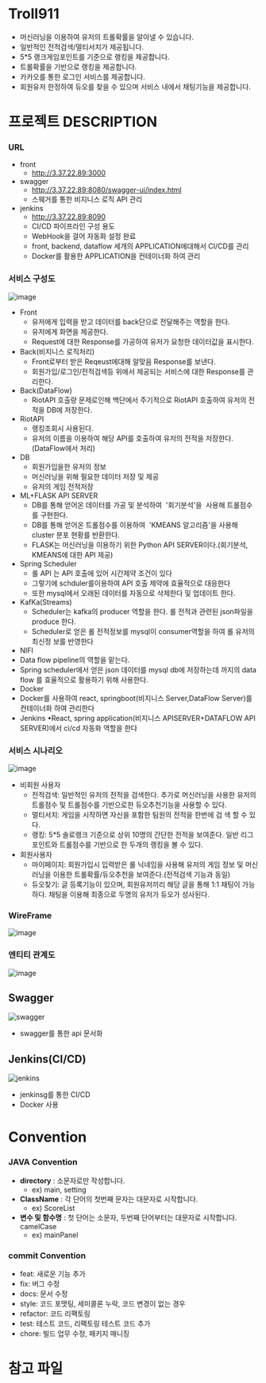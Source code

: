 
# Troll911
- 머신러닝을 이용하여 유저의 트롤확률을 알아낼 수 있습니다.
- 일반적인 전적검색/멀티서치가 제공됩니다.
- 5*5 랭크게임포인트를 기준으로 랭킹을 제공합니다.
- 트롤확률을 기반으로 랭킹을 제공합니다.
- 카카오를 통한 로그인 서비스를 제공합니다.
- 회원유저 한정하여 듀오를 찾을 수 있으며 서비스 내에서 채팅기능을 제공합니다.

 

# 프로젝트 DESCRIPTION
### URL
- front
  - http://3.37.22.89:3000
- swagger
  - http://3.37.22.89:8080/swagger-ui/index.html
  - 스웨거를 통한 비지니스 로직 API 관리
- jenkins
  - http://3.37.22.89:8090
  - CI/CD 파이프라인 구성 용도
  - WebHook을 걸어 자동화 설정 완료
  - front, backend, dataflow 세개의 APPLICATION에대해서 CI/CD를 관리
  - Docker를 활용한 APPLICATION을 컨테이너화 하여 관리


### 서비스 구성도

![image](https://user-images.githubusercontent.com/87477702/197344167-656008ca-6af0-460a-8c64-0476e54ba972.png)
- Front
  - 유저에게 입력을 받고 데이터를 back단으로 전달해주는 역할을 한다.
  - 유저에게 화면을 제공한다.
  - Request에 대한 Response를 가공하여 유저가 요청한 데이터값을 표시한다.
- Back(비지니스 로직처리)
  - Front로부터 받은 Reqeust에대해 알맞음 Response를 보낸다.
  - 회원가입/로그인/전적검색등 위에서 제공되는 서비스에 대한 Response를 관리한다.
- Back(DataFlow)
  - RiotAPI 호출량 문제로인해 백단에서 주기적으로 RiotAPI 호출하여 유저의 전적을 DB에 저장한다.
- RiotAPI
  - 랭킹조회시 사용된다.
  - 유저의 이름을 이용하여 해당 API를 호출하여 유저의 전적을 저장한다.(DataFlow에서 처리)
- DB
  - 회원가입을한 유저의 정보
  - 머신러닝을 위해 필요한 데이터 저장 및 제공
  - 유저의 게임 전적저장
- ML+FLASK API SERVER
  - DB를 통해 얻어온 데이터를 가공 및 분석하여  '회기분석'을  사용해 트롤점수를 구현한다.
  - DB를 통해 얻어온 트롤점수를 이용하여  'KMEANS 알고리즘'을 사용해 cluster 분포 현황를 반환한다.
  - FLASK는 머신러닝을 이용하기 위한 Python API SERVER이다.(회기분석, KMEANS에 대한 API 제공)
- Spring Scheduler
  - 롤 API 는 API 호출에 있어 시간제약 조건이 있다
  - 그렇기에 schduler를이용하여 API 호출 제약에 효율적으로 대응한다
  - 또한 mysql에서 오래된 데이터를 자동으로 삭제한다 및 업데이트 한다.
- KafKa(Streams)
  - Scheduler는 kafka의 producer 역할을 한다. 롤 전적과 관련된 json파일을 produce 한다.
  - Scheduler로 얻은 롤 전적정보를 mysql이 consumer역할을 하여 롤 유저의 최신정 보를 반영한다
- NIFI
 - Data flow pipeline의 역할을 맡는다.
 - Spring scheduler에서 얻은 json 데이터를 mysql db에 저장하는데 까지의 data flow 를 효율적으로 활용하기 위해 사용한다.
- Docker
- Docker를 사용하여 react, springboot(비지니스 Server,DataFlow Server)를 컨테이너화 하여 관리한다
- Jenkins
•React, spring application(비지니스 APISERVER+DATAFLOW API SERVER)에서 ci/cd 자동화 역할을 한다




### 서비스 시나리오
 
![image](https://user-images.githubusercontent.com/87477702/197345125-32744119-09a8-4b26-9a93-e85af4b701c1.png)
- 비회원 사용자
  - 전적검색: 일반적인 유저의 전적을 검색한다. 추가로 머신러닝을 사용한 유저의 트롤점수 및 트롤점수를 기반으로한 듀오추천기능을 사용할 수 있다.
  - 멀티서치: 게임을 시작하면 자신을 포함한 팀원의 전적을 한번에 검 색 할 수 있다.
  - 랭킹: 5*5 솔로랭크 기준으로 상위 10명의 간단한 전적을 보여준다. 일반 리그 포인트와 트롤점수를 기반으로 한 두개의 랭킹을 볼 수 있다.
- 회원사용자
  - 마이페이지: 회원가입시 입력받은 롤 닉네임을 사용해 유저의 게임 정보 및 머신러닝을 이용한 트롤확률/듀오추천을 보여준다.(전적검색 기능과 동일)
  - 듀오찾기: 글 등록기능이 있으며, 회원유저끼리 해당 글을 통해 1:1 채팅이 가능하다. 채팅을 이용해 최종으로 두명의 유저가 듀오가 성사된다.


### WireFrame
![image](https://user-images.githubusercontent.com/87477702/197345224-42e48e0b-40dc-43dd-bee4-86e69555671b.png)


### 엔티티 관계도
![image](https://user-images.githubusercontent.com/87477702/197345274-fe10e2ed-2eb6-43ec-9dc1-1850c5037e83.png)





## Swagger
![swagger](https://user-images.githubusercontent.com/87477702/187029542-ab4fcc60-0595-4d36-b5a0-b199a65f0f17.png)
- swagger를 통한 api 문서화

## Jenkins(CI/CD)
![jenkins](https://user-images.githubusercontent.com/87477702/187029550-b389f45d-9d54-436e-95b3-73940c63eb09.png)
- jenkinsg를 통한 CI/CD
- Docker 사용


# Convention

### JAVA Convention
- **directory** : 소문자로만 작성합니다.
  - ex) main, setting
- **ClassName** : 각 단어의 첫번째 문자는 대문자로 시작합니다.
  - ex) ScoreList
- **변수 및 함수명** : 첫 단어는 소문자, 두번째 단어부터는 대문자로 시작합니다. camelCase
  - ex) mainPanel



### commit Convention
- feat: 새로운 기능 추가
- fix: 버그 수정
- docs: 문서 수정
- style: 코드 포맷팅, 세미콜론 누락, 코드 변경이 없는 경우
- refactor: 코드 리팩토링
- test: 테스트 코드, 리팩토링 테스트 코드 추가
- chore: 빌드 업무 수정, 패키지 매니징


# 참고 파일


